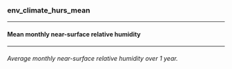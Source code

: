 ### env_climate_hurs_mean



------
#### Mean monthly near-surface relative humidity



------
###### Average monthly near-surface relative humidity over 1 year.